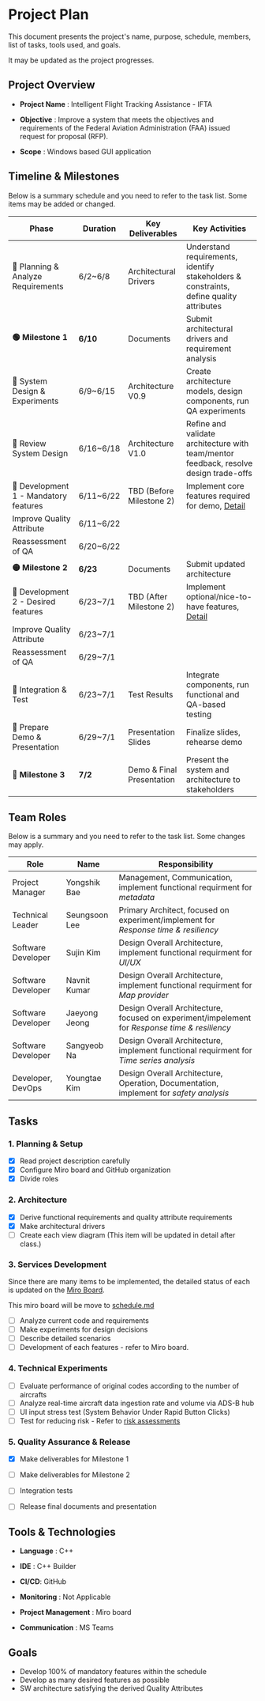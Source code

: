 # Project Plan

This document presents the project's name, purpose, schedule, members, list of tasks, tools used, and goals.

It may be updated as the project progresses.

## Project Overview

- **Project Name** : Intelligent Flight Tracking Assistance - IFTA

- **Objective** : Improve a system that meets the objectives and requirements of the Federal Aviation Administration (FAA) issued request for proposal (RFP).

- **Scope** : Windows based GUI application



## Timeline & Milestones

Below is a summary schedule and you need to refer to the task list. Some items may be added or changed.

| **Phase**                            | **Duration** | **Key Deliverables**      |  **Key Activities**    |
| ------------------------------------ | ------------ | ------------------------- |------------------------|
| 🔹 Planning & Analyze Requirements    | 6/2~6/8   | Architectural Drivers     | Understand requirements, identify stakeholders & constraints, define quality attributes|
| **🟢 Milestone 1**                    | **6/10**     | Documents                 | Submit architectural drivers and requirement analysis |
| 🔹 System Design & Experiments        | 6/9~6/15 | Architecture V0.9       | Create architecture models, design components, run QA experiments |
| 🔹 Review System Design               | 6/16~6/18 | Architecture V1.0         | Refine and validate architecture with team/mentor feedback, resolve design trade-offs |
| 🔹 Development 1 - Mandatory features | 6/11~6/22 | TBD (Before Milestone 2)  | Implement core features required for demo, [Detail](./schedule.md) |
| Improve Quality Attribute | 6/11~6/22 |  |  |
| Reassessment of QA | 6/20~6/22 | | |
| **🟡 Milestone 2**                    | **6/23**     | Documents                 | Submit updated architecture |
| 🔹 Development 2 - Desired features   | 6/23~7/1   | TBD (After Milestone 2)   | Implement optional/nice-to-have features, [Detail](./schedule.md) |
| Improve Quality Attribute | 6/23~7/1 |  |  |
| Reassessment of QA | 6/29~7/1 |  |  |
| 🔹 Integration & Test                 | 6/23~7/1   | Test Results              | Integrate components, run functional and QA-based testing |
| 🔹 Prepare Demo & Presentation        | 6/29~7/1   | Presentation Slides       | Finalize slides, rehearse demo |
| **🎯 Milestone 3**                    | **7/2**      | Demo & Final Presentation | Present the system and architecture to stakeholders |

<!-- ![Project Plan](../image/plan.png) -->

## Team Roles

Below is a summary and you need to refer to the task list. Some changes may apply.

| Role               | Name          | Responsibility                                               |
| ------------------ | ------------- | ------------------------------------------------------------ |
| Project Manager    | Yongshik Bae  | Management, Communication, implement functional requirment for *metadata* |
| Technical Leader   | Seungsoon Lee | Primary Architect, focused on experiment/implement for *Response time & resiliency* |
| Software Developer | Sujin Kim     | Design Overall Architecture, implement functional requirment for *UI/UX* |
| Software Developer | Navnit Kumar  | Design Overall Architecture, implement functional requirment for *Map provider* |
| Software Developer | Jaeyong Jeong | Design Overall Architecture, focused on experiment/impelement for *Response time & resiliency* |
| Software Developer | Sangyeob Na   | Design Overall Architecture, implement functional requirment for *Time series analysis* |
| Developer, DevOps  | Youngtae Kim  | Design Overall Architecture, Operation, Documentation, implement for *safety analysis* |



## Tasks

### 1. Planning & Setup

- [x] Read project description carefully
- [x] Configure Miro board and GitHub organization
- [x] Divide roles

### 2. Architecture

- [x] Derive functional requirements and quality attribute requirements
- [x] Make architectural drivers
- [ ] Create each view diagram (This item will be updated in detail after class.)

### 3. Services Development

Since there are many items to be implemented, the detailed status of each is updated on the [Miro Board](https://miro.com/app/board/uXjVIuV4obA=/?moveToWidget=3458764631066687663&cot=14).

This miro board will be move to [schedule.md](./schedule.md)

- [ ] Analyze current code and requirements
- [ ] Make experiments for design decisions
- [ ] Describe detailed scenarios
- [ ] Development of each features - refer to Miro board.

### 4. Technical Experiments

- [ ] Evaluate performance of original codes according to the number of aircrafts
- [ ] Analyze real-time aircraft data ingestion rate and volume via ADS-B hub
- [ ] UI input stress test (System Behavior Under Rapid Button Clicks)
- [ ] Test for reducing risk - Refer to [risk assessments](./3-RiskAssessment.md)

### 5. Quality Assurance & Release

- [x] Make deliverables for Milestone 1
- [ ] Make deliverables for Milestone 2
- [ ] Integration tests
- [ ] Release final documents and presentation



## Tools & Technologies

- **Language** : C++
- **IDE** : C++ Builder

- **CI/CD**: GitHub

- **Monitoring** : Not Applicable  

- **Project Management** : Miro board

- **Communication** : MS Teams 



## Goals

- Develop 100% of mandatory features within the schedule
- Develop as many desired features as possible
- SW architecture satisfying the derived Quality Attributes
